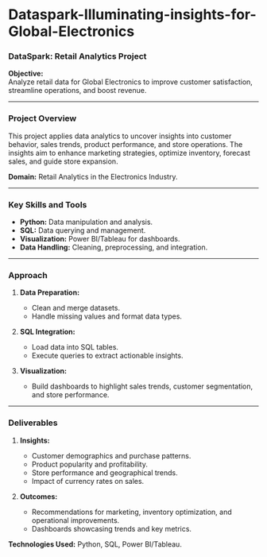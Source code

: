 # Dataspark-Illuminating-insights-for-Global-Electronics

### DataSpark: Retail Analytics Project  

**Objective:**  
Analyze retail data for Global Electronics to improve customer satisfaction, streamline operations, and boost revenue.

---

### Project Overview  
This project applies data analytics to uncover insights into customer behavior, sales trends, product performance, and store operations. The insights aim to enhance marketing strategies, optimize inventory, forecast sales, and guide store expansion.

**Domain:** Retail Analytics in the Electronics Industry.  

---

### Key Skills and Tools  
- **Python:** Data manipulation and analysis.  
- **SQL:** Data querying and management.  
- **Visualization:** Power BI/Tableau for dashboards.  
- **Data Handling:** Cleaning, preprocessing, and integration.  

---

### Approach  
1. **Data Preparation:**  
   - Clean and merge datasets.  
   - Handle missing values and format data types.  

2. **SQL Integration:**  
   - Load data into SQL tables.  
   - Execute queries to extract actionable insights.  

3. **Visualization:**  
   - Build dashboards to highlight sales trends, customer segmentation, and store performance.  

---

### Deliverables  
1. **Insights:**  
   - Customer demographics and purchase patterns.  
   - Product popularity and profitability.  
   - Store performance and geographical trends.  
   - Impact of currency rates on sales.  

2. **Outcomes:**  
   - Recommendations for marketing, inventory optimization, and operational improvements.  
   - Dashboards showcasing trends and key metrics.  

**Technologies Used:** Python, SQL, Power BI/Tableau.
